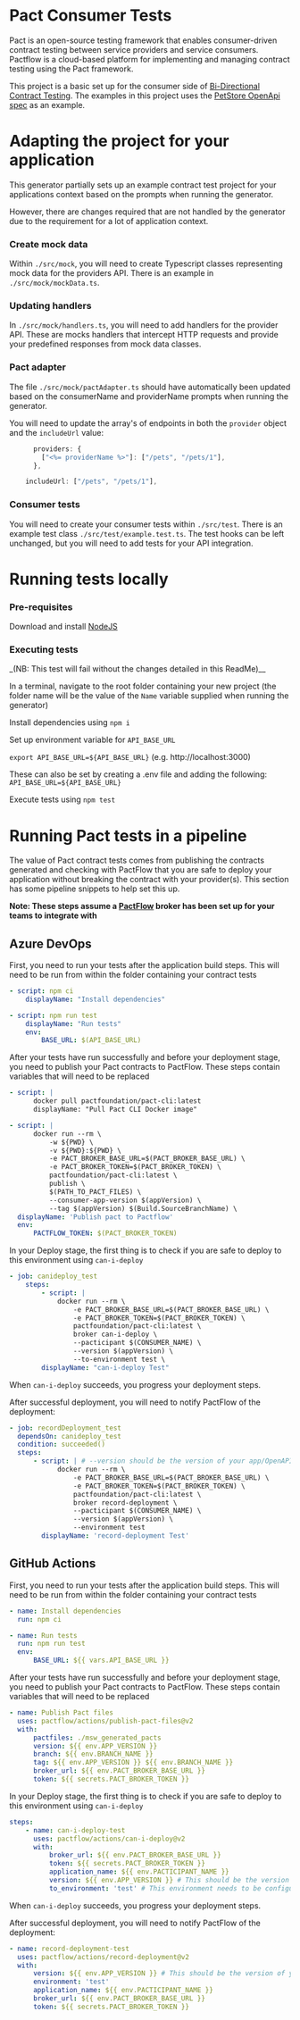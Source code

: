 # Pact Consumer Tests

Pact is an open-source testing framework that enables consumer-driven contract
testing between service providers and service consumers. Pactflow is a
cloud-based platform for implementing and managing contract testing using the
Pact framework.

This project is a basic set up for the consumer side of
[Bi-Directional Contract Testing](https://docs.pactflow.io/docs/bi-directional-contract-testing).
The examples in this project uses the
[PetStore OpenApi spec](https://github.com/OAI/OpenAPI-Specification/blob/main/examples/v3.0/petstore.yaml)
as an example.

# Adapting the project for your application

This generator partially sets up an example contract test project for your
applications context based on the prompts when running the generator.

However, there are changes required that are not handled by the generator due to
the requirement for a lot of application context.

### Create mock data

Within `./src/mock`, you will need to create Typescript classes representing
mock data for the providers API. There is an example in
`./src/mock/mockData.ts`.

### Updating handlers

In `./src/mock/handlers.ts`, you will need to add handlers for the provider API.
These are mocks handlers that intercept HTTP requests and provide your
predefined responses from mock data classes.

### Pact adapter

The file `./src/mock/pactAdapter.ts` should have automatically been updated
based on the consumerName and providerName prompts when running the generator.

You will need to update the array's of endpoints in both the `provider` object
and the `includeUrl` value:

```javascript
      providers: {
        ["<%= providerName %>"]: ["/pets", "/pets/1"],
      },
```

```javascript
    includeUrl: ["/pets", "/pets/1"],
```

### Consumer tests

You will need to create your consumer tests within `./src/test`. There is an
example test class `./src/test/example.test.ts`. The test hooks can be left
unchanged, but you will need to add tests for your API integration.

# Running tests locally

### Pre-requisites

Download and install [NodeJS](https://nodejs.org/en)

### Executing tests
\_(NB: This test will fail without the changes detailed in this ReadMe)\_\_

In a terminal, navigate to the root folder containing your new project (the
folder name will be the value of the `Name` variable supplied when running the
generator)

Install dependencies using `npm i`

Set up environment variable for `API_BASE_URL`

`export API_BASE_URL=${API_BASE_URL}` (e.g. http://localhost:3000)

These can also be set by creating a .env file and adding the following:
`API_BASE_URL=${API_BASE_URL}`

Execute tests using `npm test` 

# Running Pact tests in a pipeline

The value of Pact contract tests comes from publishing the contracts generated
and checking with PactFlow that you are safe to deploy your application without
breaking the contract with your provider(s). This section has some pipeline
snippets to help set this up.

**Note: These steps assume a [PactFlow](https://pactflow.io/pricing/) broker has
been set up for your teams to integrate with**

## Azure DevOps

First, you need to run your tests after the application build steps. This will
need to be run from within the folder containing your contract tests

```yaml
- script: npm ci
    displayName: "Install dependencies"

- script: npm run test
    displayName: "Run tests"
    env:
        BASE_URL: $(API_BASE_URL)
```

After your tests have run successfully and before your deployment stage, you
need to publish your Pact contracts to PactFlow. These steps contain variables
that will need to be replaced

```yaml
- script: |
      docker pull pactfoundation/pact-cli:latest
      displayName: "Pull Pact CLI Docker image"

- script: |
      docker run --rm \
          -w ${PWD} \
          -v ${PWD}:${PWD} \
          -e PACT_BROKER_BASE_URL=$(PACT_BROKER_BASE_URL) \
          -e PACT_BROKER_TOKEN=$(PACT_BROKER_TOKEN) \
          pactfoundation/pact-cli:latest \
          publish \
          $(PATH_TO_PACT_FILES) \
          --consumer-app-version $(appVersion) \
          --tag $(appVersion) $(Build.SourceBranchName) \
  displayName: 'Publish pact to Pactflow'
  env:
      PACTFLOW_TOKEN: $(PACT_BROKER_TOKEN)
```

In your Deploy stage, the first thing is to check if you are safe to deploy to
this environment using `can-i-deploy`

```yaml
- job: canideploy_test
    steps:
        - script: |
            docker run --rm \
                -e PACT_BROKER_BASE_URL=$(PACT_BROKER_BASE_URL) \
                -e PACT_BROKER_TOKEN=$(PACT_BROKER_TOKEN) \
                pactfoundation/pact-cli:latest \
                broker can-i-deploy \
                --pacticipant $(CONSUMER_NAME) \
                --version $(appVersion) \
                --to-environment test \
        displayName: "can-i-deploy Test"
```

When `can-i-deploy` succeeds, you progress your deployment steps.

After successful deployment, you will need to notify PactFlow of the deployment:

```yaml
- job: recordDeployment_test
  dependsOn: canideploy_test
  condition: succeeded()
  steps:
      - script: | # --version should be the version of your app/OpenAPI Spec
            docker run --rm \
                -e PACT_BROKER_BASE_URL=$(PACT_BROKER_BASE_URL) \
                -e PACT_BROKER_TOKEN=$(PACT_BROKER_TOKEN) \
                pactfoundation/pact-cli:latest \
                broker record-deployment \
                --pacticipant $(CONSUMER_NAME) \
                --version $(appVersion) \
                --environment test
        displayName: 'record-deployment Test'
```

## GitHub Actions

First, you need to run your tests after the application build steps. This will
need to be run from within the folder containing your contract tests

```yaml
- name: Install dependencies
  run: npm ci

- name: Run tests
  run: npm run test
  env:
      BASE_URL: ${{ vars.API_BASE_URL }}
```

After your tests have run successfully and before your deployment stage, you
need to publish your Pact contracts to PactFlow. These steps contain variables
that will need to be replaced

```yaml
- name: Publish Pact files
  uses: pactflow/actions/publish-pact-files@v2
  with:
      pactfiles: ./msw_generated_pacts
      version: ${{ env.APP_VERSION }}
      branch: ${{ env.BRANCH_NAME }}
      tag: ${{ env.APP_VERSION }} ${{ env.BRANCH_NAME }}
      broker_url: ${{ env.PACT_BROKER_BASE_URL }}
      token: ${{ secrets.PACT_BROKER_TOKEN }}
```

In your Deploy stage, the first thing is to check if you are safe to deploy to
this environment using `can-i-deploy`

```yaml
steps:
    - name: can-i-deploy-test
      uses: pactflow/actions/can-i-deploy@v2
      with:
          broker_url: ${{ env.PACT_BROKER_BASE_URL }}
          token: ${{ secrets.PACT_BROKER_TOKEN }}
          application_name: ${{ env.PACTICIPANT_NAME }}
          version: ${{ env.APP_VERSION }} # This should be the version of your app/OpenAPI Spec
          to_environment: 'test' # This environment needs to be configured in the PactFlow broker.
```

When `can-i-deploy` succeeds, you progress your deployment steps.

After successful deployment, you will need to notify PactFlow of the deployment:

```yaml
- name: record-deployment-test
  uses: pactflow/actions/record-deployment@v2
  with:
      version: ${{ env.APP_VERSION }} # This should be the version of your app/OpenAPI Spec
      environment: 'test'
      application_name: ${{ env.PACTICIPANT_NAME }}
      broker_url: ${{ env.PACT_BROKER_BASE_URL }}
      token: ${{ secrets.PACT_BROKER_TOKEN }}
```
